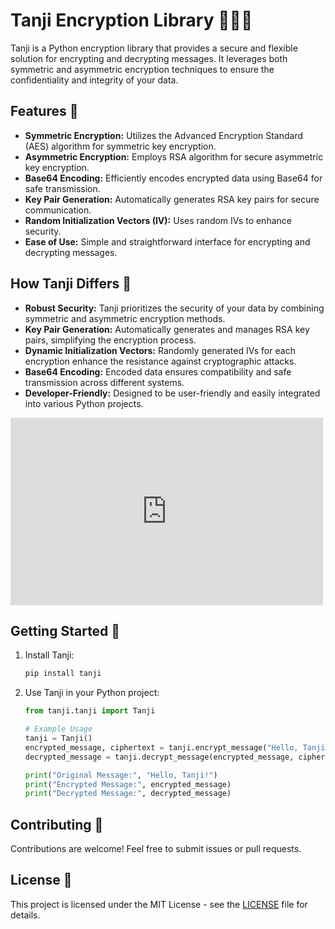 # Tanji Encryption Library 👩‍💻🔐

Tanji is a Python encryption library that provides a secure and flexible solution for encrypting and decrypting messages. It leverages both symmetric and asymmetric encryption techniques to ensure the confidentiality and integrity of your data.

## Features 🚀

- **Symmetric Encryption:** Utilizes the Advanced Encryption Standard (AES) algorithm for symmetric key encryption.
- **Asymmetric Encryption:** Employs RSA algorithm for secure asymmetric key encryption.
- **Base64 Encoding:** Efficiently encodes encrypted data using Base64 for safe transmission.
- **Key Pair Generation:** Automatically generates RSA key pairs for secure communication.
- **Random Initialization Vectors (IV):** Uses random IVs to enhance security.
- **Ease of Use:** Simple and straightforward interface for encrypting and decrypting messages.

## How Tanji Differs 🤔

- **Robust Security:** Tanji prioritizes the security of your data by combining symmetric and asymmetric encryption methods.
- **Key Pair Generation:** Automatically generates and manages RSA key pairs, simplifying the encryption process.
- **Dynamic Initialization Vectors:** Randomly generated IVs for each encryption enhance the resistance against cryptographic attacks.
- **Base64 Encoding:** Encoded data ensures compatibility and safe transmission across different systems.
- **Developer-Friendly:** Designed to be user-friendly and easily integrated into various Python projects.

<iframe width="500" height="300" src="https://twitframe.com/show?url=https://twitter.com/anupammaurya981/status/1731865225308078434" frameborder="0" allowfullscreen></iframe>


## Getting Started 🏁

1. Install Tanji:

    ```bash
    pip install tanji
    ```

2. Use Tanji in your Python project:

    ```python
    from tanji.tanji import Tanji

    # Example Usage
    tanji = Tanji()
    encrypted_message, ciphertext = tanji.encrypt_message("Hello, Tanji!")
    decrypted_message = tanji.decrypt_message(encrypted_message, ciphertext)

    print("Original Message:", "Hello, Tanji!")
    print("Encrypted Message:", encrypted_message)
    print("Decrypted Message:", decrypted_message)
    ```

## Contributing 🤝

Contributions are welcome! Feel free to submit issues or pull requests.

## License 📄

This project is licensed under the MIT License - see the [LICENSE](LICENSE) file for details.
